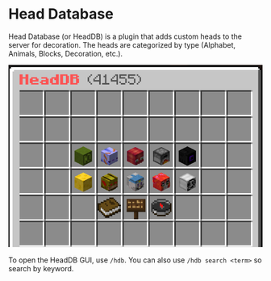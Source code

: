 # Head Database

Head Database (or HeadDB) is a plugin that adds custom heads to the server for decoration. The heads are categorized by type (Alphabet, Animals, Blocks, Decoration, etc.).

![Head Database GUI](<../../.gitbook/assets/Screenshot 2022-01-17 002117.png>)

To open the HeadDB GUI, use `/hdb`. You can also use `/hdb search <term>` so search by keyword.
